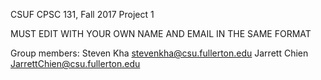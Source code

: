 CSUF CPSC 131, Fall 2017
Project 1

MUST EDIT WITH YOUR OWN NAME AND EMAIL IN THE SAME FORMAT

Group members:
Steven Kha  stevenkha@csu.fullerton.edu
Jarrett Chien JarrettChien@csu.fullerton.edu
